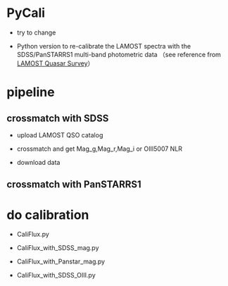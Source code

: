 # PyCali
- try to change

- Python version to re-calibrate the LAMOST spectra with the SDSS/PanSTARRS1 multi-band photometric data （see reference from [LAMOST Quasar Survey](https://ui.adsabs.harvard.edu/abs/2022arXiv221212876J/abstract)）


# pipeline

##  crossmatch with SDSS
- upload LAMOST QSO catalog


- crossmatch and get Mag_g,Mag_r,Mag_i  or OIII5007 NLR 


- download data


## crossmatch with PanSTARRS1


# do calibration
- CaliFlux.py

- CaliFlux_with_SDSS_mag.py

- CaliFlux_with_Panstar_mag.py

- CaliFlux_with_SDSS_OIII.py






